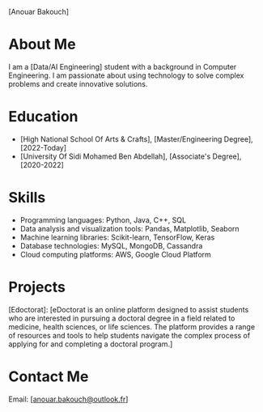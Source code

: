 
[Anouar Bakouch]
# About Me
I am a [Data/AI Engineering] student with a background in Computer Engineering. I am passionate about using technology to solve complex problems and create innovative solutions.

# Education
- [High National School Of Arts & Crafts], [Master/Engineering Degree], [2022-Today]
- [University Of Sidi Mohamed Ben Abdellah], [Associate's Degree], [2020-2022]
# Skills
- Programming languages: Python, Java, C++, SQL
- Data analysis and visualization tools: Pandas, Matplotlib, Seaborn
- Machine learning libraries: Scikit-learn, TensorFlow, Keras
- Database technologies: MySQL, MongoDB, Cassandra
- Cloud computing platforms: AWS, Google Cloud Platform
# Projects
[Edoctorat]: [eDoctorat is an online platform designed to assist students who are interested in pursuing a doctoral degree in a field related to medicine, health sciences, or life sciences. The platform provides a range of resources and tools to help students navigate the complex process of applying for and completing a doctoral program.]


# Contact Me
Email: [anouar.bakouch@outlook.fr]
